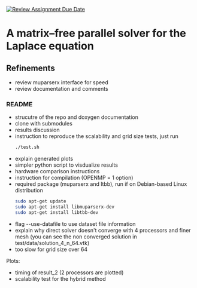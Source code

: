 [![Review Assignment Due Date](https://classroom.github.com/assets/deadline-readme-button-22041afd0340ce965d47ae6ef1cefeee28c7c493a6346c4f15d667ab976d596c.svg)](https://classroom.github.com/a/bOfolMCC)
# A matrix–free parallel solver for the Laplace equation

## Refinements
- review muparserx interface for speed
- review documentation and comments

### README
- strucutre of the repo and doxygen documentation
- clone with submodules
- results discussion
- instruction to reproduce the scalability and grid size tests, just run
    ```bash
    ./test.sh
    ```
- explain generated plots
- simpler python script to visdualize results
- hardware comparison instructions
- instruction for compilation (OPENMP = 1 option)
- required package (muparserx and ltbb), run if on Debian-based Linux distribution
    ```bash
    sudo apt-get update
    sudo apt-get install libmuparserx-dev
    sudo apt-get install libtbb-dev
    ```
- flag --use-datafile to use dataset file information
- explain why direct solver doesn't converge with 4 processors and finer mesh (you can see the non converged solution in test/data/solution_4_n_64.vtk)
- too slow for grid size over 64

Plots:
- timing of result_2 (2 processors are plotted)
- scalability test for the hybrid method


